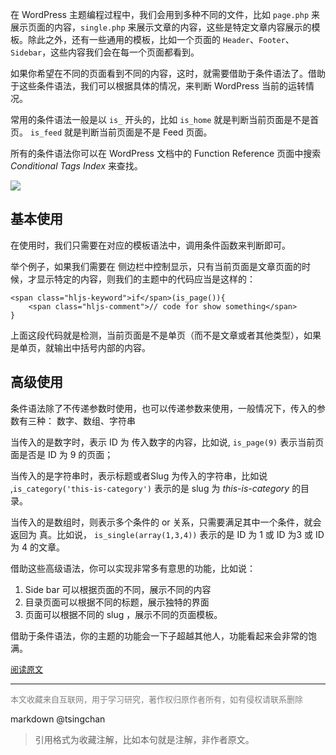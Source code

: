 

在 WordPress 主题编程过程中，我们会用到多种不同的文件，比如 `page.php` 来展示页面的内容，`single.php` 来展示文章的内容，这些是特定文章内容展示的模板。除此之外，还有一些通用的模板，比如一个页面的 `Header`、`Footer`、`Sidebar`，这些内容我们会在每一个页面都看到。

如果你希望在不同的页面看到不同的内容，这时，就需要借助于条件语法了。借助于这些条件语法，我们可以根据具体的情况，来判断 WordPress 当前的运转情况。

常用的条件语法一般是以 `is_` 开头的，比如 `is_home` 就是判断当前页面是不是首页。 `is_feed` 就是判断当前页面是不是 Feed 页面。

所有的条件语法你可以在 WordPress 文档中的 Function Reference 页面中搜索 *Conditional Tags Index*  来查找。

![](https://i.loli.net/2019/03/24/5c979adde5ae9.png)

基本使用
----

在使用时，我们只需要在对应的模板语法中，调用条件函数来判断即可。

举个例子，如果我们需要在 侧边栏中控制显示，只有当前页面是文章页面的时候，才显示特定的内容，则我们的主题中的代码应当是这样的：

```
<span class="hljs-keyword">if</span>(is_page()){
    <span class="hljs-comment">// code for show something</span>
}

```

上面这段代码就是检测，当前页面是不是单页（而不是文章或者其他类型），如果是单页，就输出中括号内部的内容。

高级使用
----

条件语法除了不传递参数时使用，也可以传递参数来使用，一般情况下，传入的参数有三种： 数字、数组、字符串

当传入的是数字时，表示 ID 为 传入数字的内容，比如说, `is_page(9)` 表示当前页面是否是 ID 为 9 的页面；

当传入的是字符串时，表示标题或者Slug 为传入的字符串，比如说 ,`is_category('this-is-category')` 表示的是 slug 为 *this-is-category*  的目录。

当传入的是数组时，则表示多个条件的 or 关系，只需要满足其中一个条件，就会返回为 真。比如说， `is_single(array(1,3,4))` 表示的是 ID 为 1 或 ID 为3 或 ID 为 4 的文章。

借助这些高级语法，你可以实现非常多有意思的功能，比如说：

1. Side bar 可以根据页面的不同，展示不同的内容
2. 目录页面可以根据不同的标题，展示独特的界面
3. 页面可以根据不同的 slug ，展示不同的页面模板。

借助于条件语法，你的主题的功能会一下子超越其他人，功能看起来会非常的饱满。

<font size=2 color=grey>[阅读原文](https://www.easywpbook.com/theme/is-function.html)</font>


----
<font size=2 color='grey'>本文收藏来自互联网，用于学习研究，著作权归原作者所有，如有侵权请联系删除</font>

markdown @tsingchan 

> 引用格式为收藏注解，比如本句就是注解，非作者原文。
